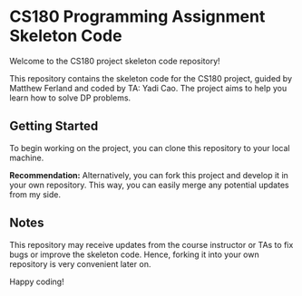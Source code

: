 # CS180 Programming Assignment Skeleton Code

Welcome to the CS180 project skeleton code repository!

This repository contains the skeleton code for the CS180 project, guided by Matthew Ferland and coded by TA: Yadi Cao. The project aims to help you learn how to solve DP problems.

## Getting Started

To begin working on the project, you can clone this repository to your local machine.

**Recommendation:** Alternatively, you can fork this project and develop it in your own repository. This way, you can easily merge any potential updates from my side.

## Notes

This repository may receive updates from the course instructor or TAs to fix bugs or improve the skeleton code. Hence, forking it into your own repository is very convenient later on.

Happy coding!
